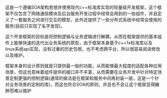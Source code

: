这是一个遵循SOA架构思想并使用现代c++标准库实现的轻量级开发框架，这个框架不仅包含了网络通信模块及后台服务开发过程中经常会用到的一些组件，并且定义了一套服务之间进行交互的模型，此外还提供了一些分布式系统中经常会使用的服务(目前只实现了名字发现)。

这个开发框架的目标是将控制逻辑与业务逻辑进行解耦，从而在框架提供的基本组件上能够快速的迭代出业务系统的原型，由于框架本身基于c++1x标准库以及linux系统api实现，没有过重的历史包袱，也不考虑跨平台，所以很容易阅读修改以及维护。

框架本身的设计原则就是只提供最一般的功能，从而能够最大程度的适配各种应用场景，但这也意味着组件提供的接口并不丰富，从而需要在业务开发中针对特定场景定制更强的控制逻辑(通常的做法是在框架和服务中间再封装一层，这是一个针对业务场景的定制的库)，而这也符合SOA的原则，并且也不会让这个框架显得臃肿而难以维护